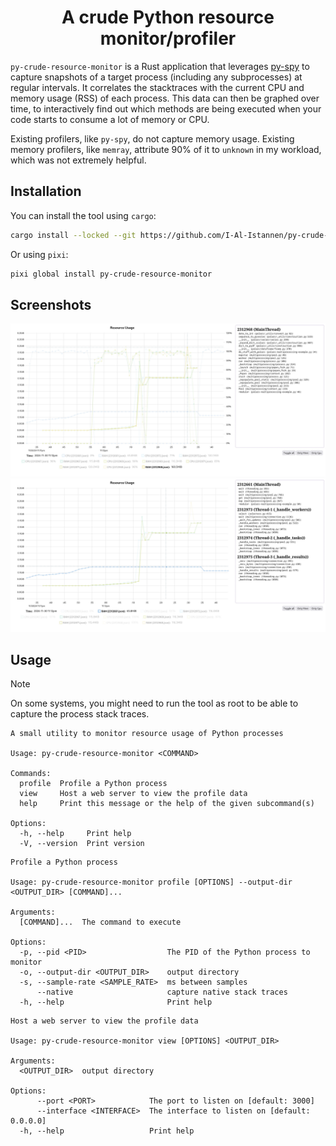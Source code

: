<div align="center">
  <h1>A crude Python resource monitor/profiler</h1>
</div>

`py-crude-resource-monitor` is a Rust application that leverages
[py-spy](https://github.com/benfred/py-spy) to capture snapshots of a target
process (including any subprocesses) at regular intervals.
It correlates the stacktraces with the current CPU and memory usage (RSS) of
each process.
This data can then be graphed over time, to interactively find out which
methods are being executed when your code starts to consume a lot of memory or
CPU.

Existing profilers, like `py-spy`, do not capture memory usage.
Existing memory profilers, like `memray`, attribute 90% of it to `unknown` in
my workload, which was not extremely helpful.

## Installation

You can install the tool using `cargo`:

```bash
cargo install --locked --git https://github.com/I-Al-Istannen/py-crude-resource-monitor.git
```

Or using `pixi`:

```bash
pixi global install py-crude-resource-monitor
```

## Screenshots

![example](./media/example_01.jpg)
![example](./media/example_02.jpg)

## Usage

> [!NOTE]
> On some systems, you might need to run the tool as root to be able to capture the process stack traces.

```text
A small utility to monitor resource usage of Python processes

Usage: py-crude-resource-monitor <COMMAND>

Commands:
  profile  Profile a Python process
  view     Host a web server to view the profile data
  help     Print this message or the help of the given subcommand(s)

Options:
  -h, --help     Print help
  -V, --version  Print version
```

```text
Profile a Python process

Usage: py-crude-resource-monitor profile [OPTIONS] --output-dir <OUTPUT_DIR> [COMMAND]...

Arguments:
  [COMMAND]...  The command to execute

Options:
  -p, --pid <PID>                  The PID of the Python process to monitor
  -o, --output-dir <OUTPUT_DIR>    output directory
  -s, --sample-rate <SAMPLE_RATE>  ms between samples
      --native                     capture native stack traces
  -h, --help                       Print help
```

```text
Host a web server to view the profile data

Usage: py-crude-resource-monitor view [OPTIONS] <OUTPUT_DIR>

Arguments:
  <OUTPUT_DIR>  output directory

Options:
      --port <PORT>            The port to listen on [default: 3000]
      --interface <INTERFACE>  The interface to listen on [default: 0.0.0.0]
  -h, --help                   Print help
```
